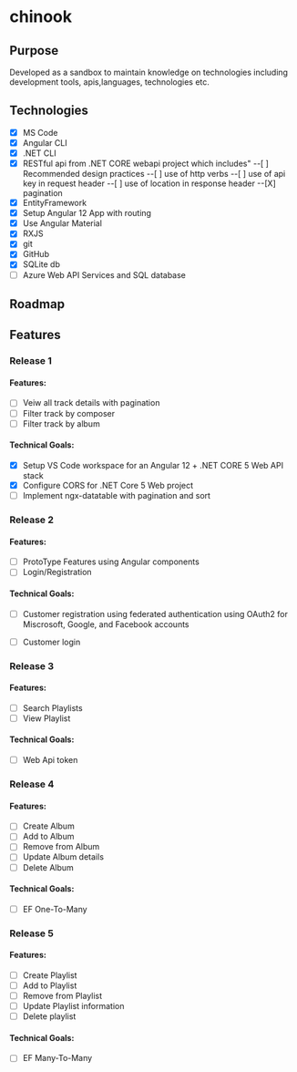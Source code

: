 # chinook



## Purpose
Developed as a sandbox to maintain knowledge on technologies including development tools, apis,languages, technologies etc.


## Technologies

-[x] MS Code
-[X] Angular CLI
-[X] .NET CLI
-[X] RESTful api from .NET CORE webapi project which includes"
--[ ] Recommended design practices
--[ ] use of http verbs
--[ ] use of api key in request header
--[ ] use of location in response header
--[X] pagination
-[x] EntityFramework
-[X] Setup Angular 12 App with routing
-[X] Use Angular Material
-[x] RXJS
-[X] git
-[X] GitHub
-[X] SQLite db
-[ ] Azure Web API Services and SQL database

## Roadmap

## Features

### Release 1
#### Features:
-[ ] Veiw all track details with pagination
-[ ] Filter track by composer
-[ ] Filter track by album 
#### Technical Goals:
-[x] Setup VS Code workspace for an Angular 12  + .NET CORE 5 Web API stack
-[x] Configure CORS for .NET Core 5 Web project
-[ ] Implement ngx-datatable with pagination and sort

### Release 2
#### Features:
-[ ] ProtoType Features using Angular components
-[ ] Login/Registration
#### Technical Goals:
-[ ] Customer registration using federated authentication using OAuth2 for Miscrosoft, Google, and Facebook accounts
-[ ] Customer login


### Release 3
#### Features:
-[ ] Search Playlists
-[ ] View Playlist
#### Technical Goals:
-[ ] Web Api token

### Release 4
#### Features:
-[ ] Create Album
-[ ] Add to Album
-[ ] Remove from Album
-[ ] Update Album details
-[ ] Delete Album 
#### Technical Goals:
-[ ] EF One-To-Many

### Release 5
#### Features:
-[ ] Create Playlist
-[ ] Add to Playlist
-[ ] Remove from Playlist
-[ ] Update Playlist information
-[ ] Delete playlist 
#### Technical Goals:
-[ ] EF Many-To-Many

